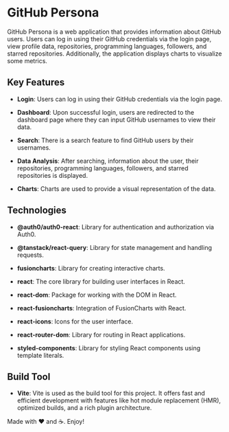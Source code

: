 # GitHub Persona

GitHub Persona is a web application that provides information about GitHub users. Users can log in using their GitHub credentials via the login page, view profile data, repositories, programming languages, followers, and starred repositories. Additionally, the application displays charts to visualize some metrics.

## Key Features

- **Login**: Users can log in using their GitHub credentials via the login page.
  
- **Dashboard**: Upon successful login, users are redirected to the dashboard page where they can input GitHub usernames to view their data.

- **Search**: There is a search feature to find GitHub users by their usernames.

- **Data Analysis**: After searching, information about the user, their repositories, programming languages, followers, and starred repositories is displayed.

- **Charts**: Charts are used to provide a visual representation of the data.

## Technologies

- **@auth0/auth0-react**: Library for authentication and authorization via Auth0.
  
- **@tanstack/react-query**: Library for state management and handling requests.
  
- **fusioncharts**: Library for creating interactive charts.
  
- **react**: The core library for building user interfaces in React.
  
- **react-dom**: Package for working with the DOM in React.
  
- **react-fusioncharts**: Integration of FusionCharts with React.
  
- **react-icons**: Icons for the user interface.
  
- **react-router-dom**: Library for routing in React applications.
  
- **styled-components**: Library for styling React components using template literals.

## Build Tool

- **Vite**: Vite is used as the build tool for this project. It offers fast and efficient development with features like hot module replacement (HMR), optimized builds, and a rich plugin architecture.

Made with ❤️ and ☕️. Enjoy!
